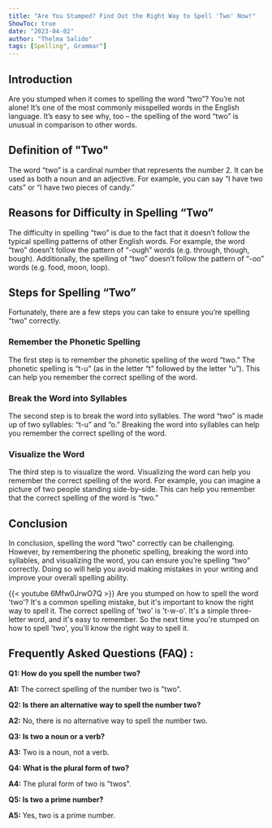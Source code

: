 ```yaml
---
title: "Are You Stumped? Find Out the Right Way to Spell 'Two' Now!"
ShowToc: true 
date: "2023-04-02"
author: "Thelma Salido" 
tags: [Spelling", Grammar"]
---
```

## Introduction
Are you stumped when it comes to spelling the word “two”? You’re not alone! It’s one of the most commonly misspelled words in the English language. It’s easy to see why, too – the spelling of the word “two” is unusual in comparison to other words. 

## Definition of "Two"
The word “two” is a cardinal number that represents the number 2. It can be used as both a noun and an adjective. For example, you can say “I have two cats” or “I have two pieces of candy.” 

## Reasons for Difficulty in Spelling “Two”
The difficulty in spelling “two” is due to the fact that it doesn’t follow the typical spelling patterns of other English words. For example, the word “two” doesn’t follow the pattern of “-ough” words (e.g. through, though, bough). Additionally, the spelling of “two” doesn’t follow the pattern of “-oo” words (e.g. food, moon, loop). 

## Steps for Spelling “Two”
Fortunately, there are a few steps you can take to ensure you’re spelling “two” correctly. 

### Remember the Phonetic Spelling
The first step is to remember the phonetic spelling of the word “two.” The phonetic spelling is “t-u” (as in the letter “t” followed by the letter “u”). This can help you remember the correct spelling of the word. 

### Break the Word into Syllables
The second step is to break the word into syllables. The word “two” is made up of two syllables: “t-u” and “o.” Breaking the word into syllables can help you remember the correct spelling of the word. 

### Visualize the Word
The third step is to visualize the word. Visualizing the word can help you remember the correct spelling of the word. For example, you can imagine a picture of two people standing side-by-side. This can help you remember that the correct spelling of the word is “two.” 

## Conclusion
In conclusion, spelling the word “two” correctly can be challenging. However, by remembering the phonetic spelling, breaking the word into syllables, and visualizing the word, you can ensure you’re spelling “two” correctly. Doing so will help you avoid making mistakes in your writing and improve your overall spelling ability.

{{< youtube 6Mfw0JrwO7Q >}} 
Are you stumped on how to spell the word 'two'? It's a common spelling mistake, but it's important to know the right way to spell it. The correct spelling of 'two' is 't-w-o'. It's a simple three-letter word, and it's easy to remember. So the next time you're stumped on how to spell 'two', you'll know the right way to spell it.

## Frequently Asked Questions (FAQ) :
**Q1: How do you spell the number two?**

**A1:** The correct spelling of the number two is "two".

**Q2: Is there an alternative way to spell the number two?**

**A2:** No, there is no alternative way to spell the number two.

**Q3: Is two a noun or a verb?**

**A3:** Two is a noun, not a verb.

**Q4: What is the plural form of two?**

**A4:** The plural form of two is "twos".

**Q5: Is two a prime number?**

**A5:** Yes, two is a prime number.





